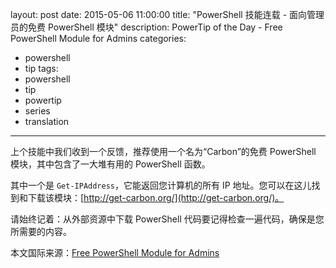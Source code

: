 ﻿layout: post
date: 2015-05-06 11:00:00
title: "PowerShell 技能连载 - 面向管理员的免费 PowerShell 模块"
description: PowerTip of the Day - Free PowerShell Module for Admins
categories:
- powershell
- tip
tags:
- powershell
- tip
- powertip
- series
- translation
---
上个技能中我们收到一个反馈，推荐使用一个名为“Carbon”的免费 PowerShell 模块，其中包含了一大堆有用的 PowerShell 函数。

其中一个是 `Get-IPAddress`，它能返回您计算机的所有 IP 地址。您可以在这儿找到和下载该模块：[http://get-carbon.org/](http://get-carbon.org/)。

请始终记着：从外部资源中下载 PowerShell 代码要记得检查一遍代码，确保是您所需要的内容。

<!--more-->
本文国际来源：[Free PowerShell Module for Admins](http://community.idera.com/powershell/powertips/b/tips/posts/free-powershell-module-for-admins)
